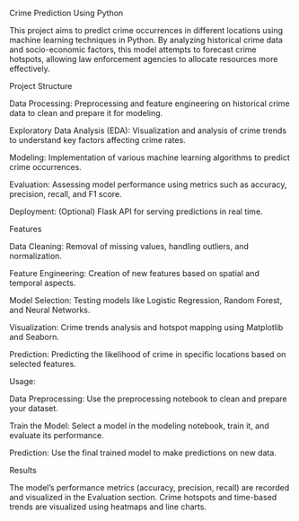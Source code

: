 Crime Prediction Using Python

This project aims to predict crime occurrences in different locations using machine learning techniques in Python. By analyzing historical crime data and socio-economic factors, this model attempts to forecast crime hotspots, allowing law enforcement agencies to allocate resources more effectively.

Project Structure

Data Processing: Preprocessing and feature engineering on historical crime data to clean and prepare it for modeling.

Exploratory Data Analysis (EDA): Visualization and analysis of crime trends to understand key factors affecting crime rates.

Modeling: Implementation of various machine learning algorithms to predict crime occurrences.

Evaluation: Assessing model performance using metrics such as accuracy, precision, recall, and F1 score.

Deployment: (Optional) Flask API for serving predictions in real time.

Features

Data Cleaning: Removal of missing values, handling outliers, and normalization.

Feature Engineering: Creation of new features based on spatial and temporal aspects.

Model Selection: Testing models like Logistic Regression, Random Forest, and Neural Networks.

Visualization: Crime trends analysis and hotspot mapping using Matplotlib and Seaborn.

Prediction: Predicting the likelihood of crime in specific locations based on selected features.

Usage:

Data Preprocessing: Use the preprocessing notebook to clean and prepare your dataset.

Train the Model: Select a model in the modeling notebook, train it, and evaluate its performance.

Prediction: Use the final trained model to make predictions on new data.

Results

The model’s performance metrics (accuracy, precision, recall) are recorded and visualized in the Evaluation section. Crime hotspots and time-based trends are visualized using heatmaps and line charts.
